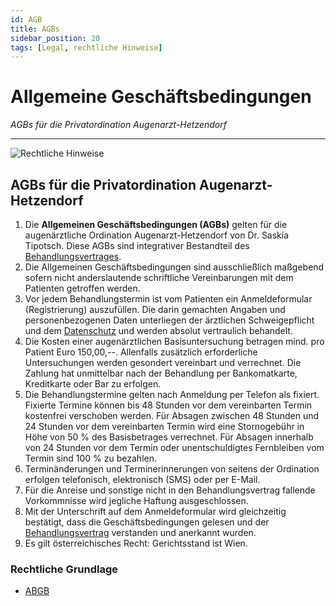```yaml
---
id: AGB
title: AGBs
sidebar_position: 20
tags: [Legal, rechtliche Hinweise]
---
```


# Allgemeine Geschäftsbedingungen

*AGBs für die Privatordination Augenarzt-Hetzendorf*

------

![Rechtliche Hinweise](/img/teaser/Rechtliche-Hinweise-Bild-4.png)



## AGBs für die Privatordination Augenarzt-Hetzendorf

1. Die **Allgemeinen Geschäftsbedingungen (AGBs)** gelten für die augenärztliche Ordination Augenarzt-Hetzendorf von Dr. Saskia Tipotsch. Diese AGBs sind integrativer Bestandteil des [Behandlungsvertrages](/docs/Kontakt/Rechtliche-Hinweise/Behandlungsvertrag).
2. Die Allgemeinen Geschäftsbedingungen sind ausschließlich maßgebend sofern nicht anderslautende schriftliche Vereinbarungen mit dem Patienten getroffen werden.
3. Vor jedem Behandlungstermin ist vom Patienten ein Anmeldeformular (Registrierung) auszufüllen. Die darin gemachten Angaben und personenbezogenen Daten unterliegen der ärztlichen Schweigepflicht und dem [Datenschutz](/docs/Kontakt/Rechtliche-Hinweise/Datenschutz) und werden absolut vertraulich behandelt.
4. Die Kosten einer augenärztlichen Basisuntersuchung betragen mind. pro Patient Euro 150,00,--. Allenfalls zusätzlich erforderliche Untersuchungen werden gesondert vereinbart und verrechnet. Die Zahlung hat unmittelbar nach der Behandlung per Bankomatkarte, Kreditkarte oder Bar zu erfolgen.
5. Die Behandlungstermine gelten nach Anmeldung per Telefon als fixiert. Fixierte Termine können bis 48 Stunden vor dem vereinbarten Termin kostenfrei verschoben werden. Für Absagen zwischen 48 Stunden und 24 Stunden vor dem vereinbarten Termin wird eine Stornogebühr in Höhe von 50 % des Basisbetrages verrechnet. Für Absagen innerhalb von 24  Stunden vor dem Termin oder unentschuldigtes Fernbleiben vom Termin sind 100 % zu bezahlen.
6. Terminänderungen und Terminerinnerungen von seitens der Ordination erfolgen telefonisch, elektronisch (SMS) oder per E-Mail.
7. Für die Anreise und sonstige nicht in den Behandlungsvertrag fallende Vorkommnisse wird jegliche Haftung ausgeschlossen.
8. Mit der Unterschrift auf dem Anmeldeformular wird gleichzeitig bestätigt, dass die Geschäftsbedingungen gelesen und der  [Behandlungsvertrag](/docs/Kontakt/Rechtliche-Hinweise/Behandlungsvertrag) verstanden und anerkannt wurden.
9. Es gilt österreichisches Recht: Gerichtsstand ist Wien.



### Rechtliche Grundlage

- [ABGB](https://www.jusline.at/gesetz/abgb)

